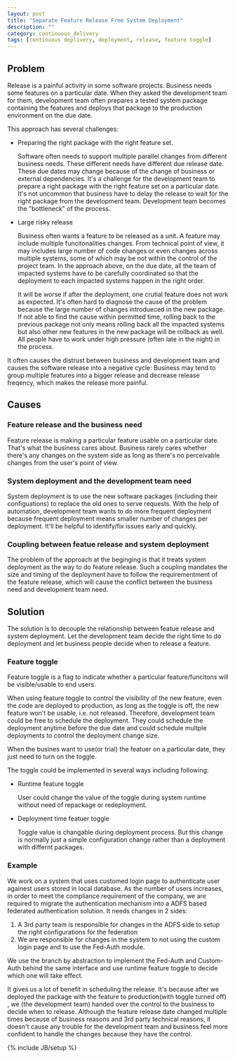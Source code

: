 ```yaml
---
layout: post
title: "Separate Feature Release From System Deployment"
description: ""
category: continuous_delivery
tags: [continuous deplivery, deployment, release, feature toggle]
---
```



## Problem

Release is a painful activity in some software projects. Business needs some features on a particular date. When they asked the development team for them, development team often prepares a tested system package containing the features and deploys that package to the production environment on the due date. 

This approach has several challenges:

*  Preparing the right package with the right feature set. 

   Software often needs to support multiple parallel changes from different business needs. These different needs have different due release date. These due dates may change because of the change of business or external dependencies. It's a challenge for the development team to prepare a right package with the right feature set on a particular date. It's not uncommon that business have to delay the release to wait for the right package from the development team. Development team becomes the "bottleneck" of the process.  

* Large risky release 

	Business often wants a feature to be released as a unit. A feature may include multiple funcitonalities changes. From technical point of view, it may includes large number of code changes or even changes across multiple systems, some of which may be not within the control of the project team. In the approach above, on the due date, all the team of impacted systems have to be carefully coordinated so that the deployment to each impacted systems happen in the right order. 
	
	It will be worse if after the deployment, one crutial feature does not work as expected. It's often hard to diagnose the cause of the problem because the large number of changes introdueced in the new package. If not able to find the cause within permitted time, rolling back to the previous package not only means rolling back all the impacted systems but also other new features in the new package will be rollback as well. All people have to work under high pressure (often late in the night) in the process. 
	
It often causes the distrust between business and development team and causes the software release into a negative cycle: Business may tend to group multiple features into a bigger release and decrease release freqency, which makes the release more painful.

## Causes

### Feature release and the business need
Feature release is making a particular feature usable on a particular date. That's what the business cares about. Business rarely cares whether there's any changes on the system side as long as there's no perceivable changes from the user's point of view.  

### System deployment and the development team need
System deployment is to use the new software packages (including their configuations) to replace the old ones to serve requests. With the help of automation, development team wants to do more frequent deployment because frequent deployment means smaller number of changes per deployment. It'll be helpful to identify/fix issues early and quickly.  

### Coupling between featue release and system deployment

The problem of the approach at the beginging is that it treats system deployment as the way to do feature release. Such a coupling mandates the size and timing of the deployment have to follow the requirementment of the feature release, which will cause the conflict between the business need and development team need.

## Solution

The solution is to decouple the relationship between featue release and system deployment. Let the development team decide the right time to do deployment and let business people decide when to release a feature.

### Feature toggle
Feature toggle is a flag to indicate whether a particular feature/funcitons will be visible/usable to end users. 

When using feature toggle to control the visibility of the new feature, even the code are deployed to production, as long as the toggle is off, the new feature won't be usable, i.e. not released. Therefore, development team could be free to schedule the deployment. They could schedule the deployment anytime before the due date and could schedule multple deployments to control the deployment change size.

When the busines want to use(or trial) the featuer on a particular date, they just need to turn on the toggle. 

The toggle could be implemented in several ways including following:

* Runtime feature toggle
  
  User could change the value of the toggle during system runtime without need of repackage or redeployment.
  
* Deployment time featuer toggle
  
  Toggle value is changable during deployment process. But this change is normally just a simple configuration change rather than a deployment with differnt packages.
  

### Example 

We work on a system that uses customed login page to authenticate user againest users stored in local database. As the number of users increases, in order to meet the compliance requirement of the company, we are required to migrate the authentication mechanism into a ADFS based federated authentication solution. It needs changes in 2 sides:

1. A 3rd party team is responsible for changes in the ADFS side to setup the right configurations for the federation
2. We are responsible for changes in the system to not using the custom login page and to use the Fed-Auth module.

We use the branch by abstraction to implement the Fed-Auth and Custom-Auth behind the same interface and use runtime feature toggle to decide which one will take effect.

It gives us a lot of benefit in scheduling the release. It's because after we deployed the package with the feature to production(with toggle turned off) , we (the development team) handed over the control to the business to decide when to release. Although the feature release date changed multiple times because of business reasons and 3rd party technical reasons, it doesn't cause any trouble for the development team and business feel more confident to handle the changes because they have the control. 


{% include JB/setup %}
